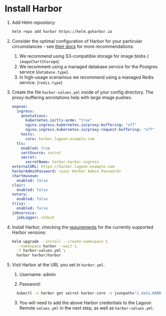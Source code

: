 # Install Harbor

1. Add Helm repository:

    ```bash title="Add Helm repo"
    helm repo add harbor https://helm.goharbor.io
    ```

2. Consider the optimal configuration of Harbor for your particular circumstances - see [their docs](https://goharbor.io/docs/latest/install-config/harbor-ha-helm/#configuration) for more recommendations:
    1. We recommend using S3-compatible storage for image blobs (` imageChartStorage`).
    2. We recomment using a managed database service for the Postgres service (`database.type`).
    3. In high-usage scenarious we recommend using a managed Redis service. (`redis.type`)
3. Create the file `harbor-values.yml` inside of your config directory. The proxy-buffering annotations help with large image pushes:

    ```yaml title="harbor-values.yml"
    expose:
      ingress:
        annotations:
          kubernetes.io/tls-acme: "true"
          nginx.ingress.kubernetes.io/proxy-buffering: "off"
          nginx.ingress.kubernetes.io/proxy-request-buffering: "off"
        hosts:
          core: harbor.lagoon.example.com
      tls:
        enabled: true
        certSource: secret
        secret:
          secretName: harbor-harbor-ingress
    externalURL: https://harbor.lagoon.example.com
    harborAdminPassword: <your Harbor Admin Password>
    chartmuseum:
      enabled: false
    clair:
      enabled: false
    notary:
      enabled: false
    trivy:
      enabled: false
    jobservice:
      jobLogger: stdout
    ```

4. Install Harbor, checking the [requirements](./requirements.md#harbor) for the currently supported Harbor versions:

    ```bash title="Install Harbor"
    helm upgrade --install --create-namespace \
      --namespace harbor --wait \
      -f harbor-values.yml \
      harbor harbor/harbor
    ```

5. Visit Harbor at the URL you set in `harbor.yml`.

    1. Username: admin

    2. Password:

    ```bash title="Get secret"
      kubectl -n harbor get secret harbor-core -o jsonpath="{.data.HARBOR_ADMIN_PASSWORD}" | base64 --decode
    ```

    3. You will need to add the above Harbor credentials to the Lagoon Remote `values.yml` in the next step, as well as `harbor-values.yml`.
